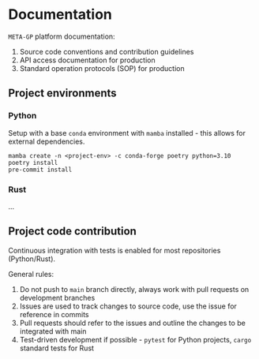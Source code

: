 # Documentation

`META-GP` platform documentation:

1. Source code conventions and contribution guidelines
2. API access documentation for production
3. Standard operation protocols (SOP) for production

## Project environments

### Python 

Setup with a base `conda` environment with `mamba` installed - this allows for external dependencies.

```
mamba create -n <project-env> -c conda-forge poetry python=3.10
poetry install 
pre-commit install
```

### Rust

...

## Project code contribution

Continuous integration with tests is enabled for most repositories (Python/Rust).

General rules:

1. Do not push to `main` branch directly, always work with pull requests on development branches
2. Issues are used to track changes to source code, use the issue for reference in commits
3. Pull requests should refer to the issues and outline the changes to be integrated with main
4. Test-driven development if possible - `pytest` for Python projects, `cargo` standard tests for Rust

